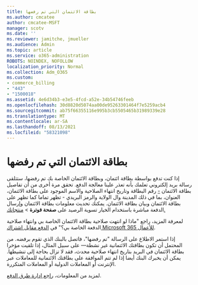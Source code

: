 ```yaml
---
title: بطاقة الائتمان التي تم رفضها
ms.author: cmcatee
author: cmcatee-MSFT
manager: scotv
ms.date: ''
ms.reviewer: jamitche, jmueller
ms.audience: Admin
ms.topic: article
ms.service: o365-administration
ROBOTS: NOINDEX, NOFOLLOW
localization_priority: Normal
ms.collection: Adm_O365
ms.custom:
- commerce_billing
- "443"
- "1500018"
ms.assetid: 4e6d34b3-e3e5-4fcd-a52e-34b54746feeb
ms.openlocfilehash: 30d8820d5074aa00de95263301464f7e5259acb4
ms.sourcegitcommit: ab75f66355116e995b3cb5505465b31989339e28
ms.translationtype: MT
ms.contentlocale: ar-SA
ms.lasthandoff: 08/13/2021
ms.locfileid: "58321098"
---
```

# <a name="declined-credit-card"></a>بطاقة الائتمان التي تم رفضها

إذا كنت تدفع بواسطة بطاقة ائتمان، وبطاقة الائتمان الخاصة بك تم رفضها، ستتلقى رسالة بريد إلكتروني تعلمك بأنه تعذر علينا معالجة الدفع. تحقق مرة أخرى من أن تفاصيل بطاقة الائتمان [-](https://go.microsoft.com/fwlink/p/?linkid=842054) رقم البطاقة وتاريخ انتهاء الصلاحية والاسم الموجود على بطاقة الائتمان، العنوان، بما في ذلك المدينة وال الولاية والرمز البريدي - تظهر تماما كما تظهر على بطاقة الائتمان وبيان بطاقة الائتمان. يمكنك تحديث معلومات بطاقة الائتمان وإرسال الدفعة  مباشرة باستخدام الخيار تسوية الرصيد على **صفحة فوترة**  >  [منتجاتك.](https://go.microsoft.com/fwlink/p/?linkid=842054)

لمعرفة المزيد، راجع "ماذا لو انتهت صلاحية بطاقة الائتمان الخاصة بي وانتهاء صلاحية الدفعة الخاصة بي؟" في [الدفع مقابل اشتراك Microsoft 365 للأعمال](https://docs.microsoft.com/microsoft-365/commerce/billing-and-payments/pay-for-your-subscription#what-if-my-credit-card-was-declined-and-my-payment-is-past-due).
  
إذا استمر الاطلاع على الرسالة "تم رفضها"، فاتصل بالبنك الذي تقوم برفضه. من المحتمل أن تكون بطاقتك الائتمانية غير نشطة— على سبيل المثال، إذا تلقيت مؤخرا بطاقة الائتمان في البريد بتاريخ انتهاء صلاحية محدث، فقد لا تزال بحاجة إلى تنشيطها. يمكن أن يخبرك البنك أيضا إذا لم تتم الموافقة على بطاقتك الائتمانية للمعاملات عبر الإنترنت أو المعاملات الدولية أو المعاملات المتكررة.
  
لمزيد من المعلومات، [راجع إدارة طرق الدفع](https://docs.microsoft.com/microsoft-365/commerce/billing-and-payments/manage-payment-methods).